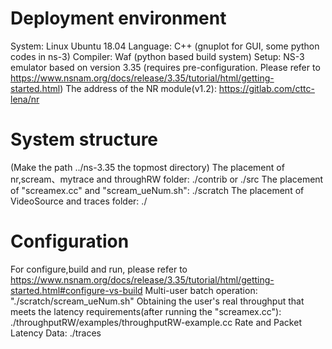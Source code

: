 # Deployment environment
System: Linux Ubuntu 18.04
Language: C++ (gnuplot for GUI, some python codes in ns-3)
Compiler: Waf (python based build system)
Setup: NS-3 emulator based on version 3.35 (requires pre-configuration. 
Please refer to https://www.nsnam.org/docs/release/3.35/tutorial/html/getting-started.html)
The address of the NR module(v1.2): https://gitlab.com/cttc-lena/nr

# System structure
(Make the path ../ns-3.35 the topmost directory)
The placement of nr,scream、mytrace and throughRW folder: ./contrib or ./src
The placement of "screamex.cc" and "scream_ueNum.sh": ./scratch
The placement of VideoSource and traces folder: ./

# Configuration
For configure,build and run, please refer to https://www.nsnam.org/docs/release/3.35/tutorial/html/getting-started.html#configure-vs-build
Multi-user batch operation: "./scratch/scream_ueNum.sh"
Obtaining the user's real throughput that meets the latency requirements(after running the "screamex.cc"): ./throughputRW/examples/throughputRW-example.cc
Rate and Packet Latency Data: ./traces